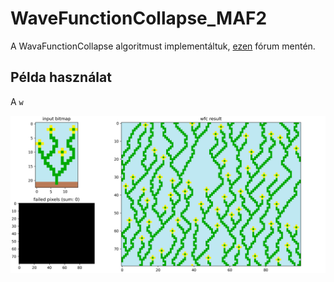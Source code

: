 # WaveFunctionCollapse_MAF2
 
A WavaFunctionCollapse algoritmust implementáltuk, 
[ezen](https://discourse.processing.org/t/wave-collapse-function-algorithm-in-processing/12983)
fórum mentén.

## Példa használat

A `w`

![alt text](images/w.png "Title")